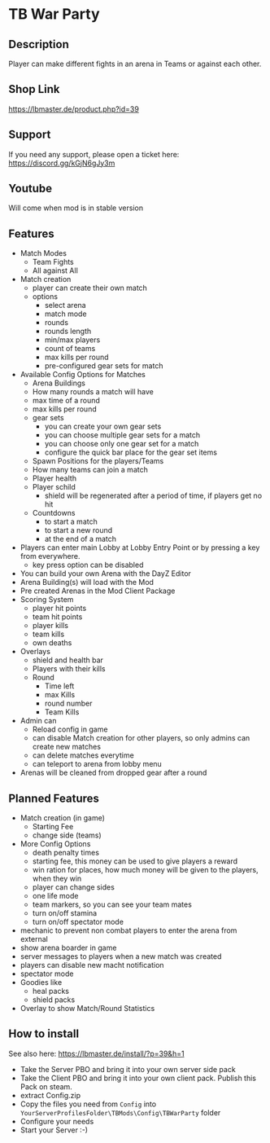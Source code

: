 # TB War Party

## Description

Player can make different fights in an arena in Teams or against each other. 

## Shop Link

https://lbmaster.de/product.php?id=39

## Support

If you need any support, please open a ticket here: https://discord.gg/kGjN6gJy3m

## Youtube

Will come when mod is in stable version

## Features

- Match Modes
  - Team Fights
  - All against All
- Match creation
  - player can create their own match 
  - options
    - select arena 
    - match mode
    - rounds
    - rounds length
    - min/max players
    - count of teams
    - max kills per round
    - pre-configured gear sets for match
- Available Config Options for Matches
  - Arena Buildings
  - How many rounds a match will have
  - max time of a round
  - max kills per round
  - gear sets
    - you can create your own gear sets
    - you can choose multiple gear sets for a match
    - you can choose only one gear set for a match
    - configure the quick bar place for the gear set items
  - Spawn Positions for the players/Teams
  - How many teams can join a match
  - Player health
  - Player schild
    - shield will be regenerated after a period of time, if players get no hit
  - Countdowns
    - to start a match
    - to start a new round
    - at the end of a match
- Players can enter main Lobby at Lobby Entry Point or by pressing a key from everywhere. 
  - key press option can be disabled
- You can build your own Arena with the DayZ Editor
- Arena Building(s) will load with the Mod
- Pre created Arenas in the Mod Client Package
- Scoring System
  - player hit points
  - team hit points
  - player kills
  - team kills
  - own deaths
- Overlays 
  - shield and health bar 
  - Players with their kills 
  - Round 
    - Time left
    - max Kills
    - round number
    - Team Kills
- Admin can
  - Reload config in game
  - can disable Match creation for other players, so only admins can create new matches
  - can delete matches everytime
  - can teleport to arena from lobby menu
- Arenas will be cleaned from dropped gear after a round 

## Planned Features

- Match creation (in game)
  - Starting Fee
  - change side (teams)
- More Config Options
  - death penalty times 
  - starting fee, this money can be used to give players a reward
  - win ration for places, how much money will be given to the players, when they win
  - player can change sides
  - one life mode
  - team markers, so you can see your team mates
  - turn on/off stamina
  - turn on/off spectator mode
- mechanic to prevent non combat players to enter the arena from external
- show arena boarder in game
- server messages to players when a new match was created
- players can disable new macht notification
- spectator mode
- Goodies like
  - heal packs
  - shield packs
- Overlay to show Match/Round Statistics

## How to install

See also here: https://lbmaster.de/install/?p=39&h=1

- Take the Server PBO and bring it into your own server side pack
- Take the Client PBO and bring it into your own client pack. Publish this Pack on steam.
- extract Config.zip
- Copy the files you need from `Config` into `YourServerProfilesFolder\TBMods\Config\TBWarParty` folder
- Configure your needs
- Start your Server :-)